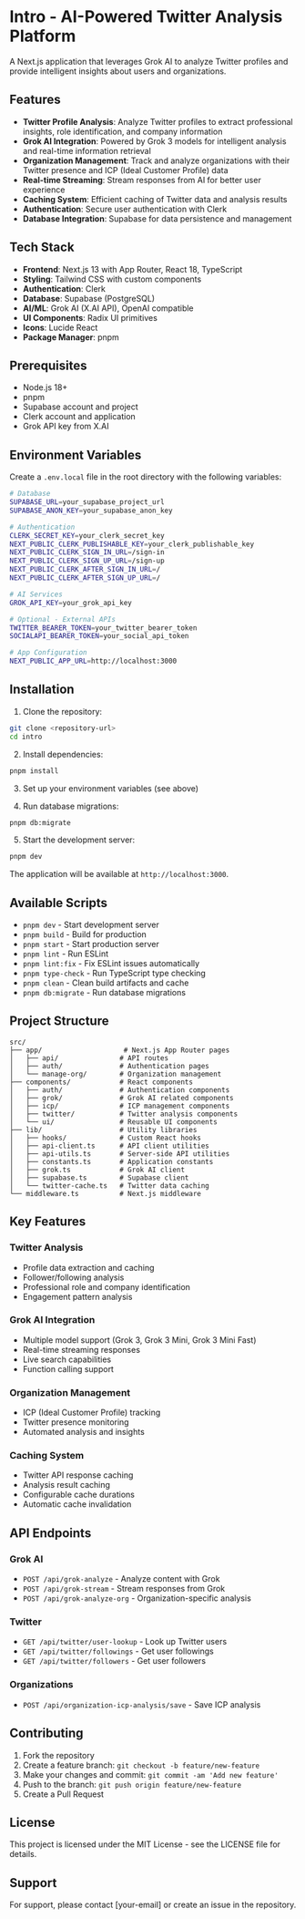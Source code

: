 # Intro - AI-Powered Twitter Analysis Platform

A Next.js application that leverages Grok AI to analyze Twitter profiles and provide intelligent insights about users and organizations.

## Features

- **Twitter Profile Analysis**: Analyze Twitter profiles to extract professional insights, role identification, and company information
- **Grok AI Integration**: Powered by Grok 3 models for intelligent analysis and real-time information retrieval
- **Organization Management**: Track and analyze organizations with their Twitter presence and ICP (Ideal Customer Profile) data
- **Real-time Streaming**: Stream responses from AI for better user experience
- **Caching System**: Efficient caching of Twitter data and analysis results
- **Authentication**: Secure user authentication with Clerk
- **Database Integration**: Supabase for data persistence and management

## Tech Stack

- **Frontend**: Next.js 13 with App Router, React 18, TypeScript
- **Styling**: Tailwind CSS with custom components
- **Authentication**: Clerk
- **Database**: Supabase (PostgreSQL)
- **AI/ML**: Grok AI (X.AI API), OpenAI compatible
- **UI Components**: Radix UI primitives
- **Icons**: Lucide React
- **Package Manager**: pnpm

## Prerequisites

- Node.js 18+ 
- pnpm
- Supabase account and project
- Clerk account and application
- Grok API key from X.AI

## Environment Variables

Create a `.env.local` file in the root directory with the following variables:

```bash
# Database
SUPABASE_URL=your_supabase_project_url
SUPABASE_ANON_KEY=your_supabase_anon_key

# Authentication
CLERK_SECRET_KEY=your_clerk_secret_key
NEXT_PUBLIC_CLERK_PUBLISHABLE_KEY=your_clerk_publishable_key
NEXT_PUBLIC_CLERK_SIGN_IN_URL=/sign-in
NEXT_PUBLIC_CLERK_SIGN_UP_URL=/sign-up
NEXT_PUBLIC_CLERK_AFTER_SIGN_IN_URL=/
NEXT_PUBLIC_CLERK_AFTER_SIGN_UP_URL=/

# AI Services
GROK_API_KEY=your_grok_api_key

# Optional - External APIs
TWITTER_BEARER_TOKEN=your_twitter_bearer_token
SOCIALAPI_BEARER_TOKEN=your_social_api_token

# App Configuration
NEXT_PUBLIC_APP_URL=http://localhost:3000
```

## Installation

1. Clone the repository:
```bash
git clone <repository-url>
cd intro
```

2. Install dependencies:
```bash
pnpm install
```

3. Set up your environment variables (see above)

4. Run database migrations:
```bash
pnpm db:migrate
```

5. Start the development server:
```bash
pnpm dev
```

The application will be available at `http://localhost:3000`.

## Available Scripts

- `pnpm dev` - Start development server
- `pnpm build` - Build for production
- `pnpm start` - Start production server
- `pnpm lint` - Run ESLint
- `pnpm lint:fix` - Fix ESLint issues automatically
- `pnpm type-check` - Run TypeScript type checking
- `pnpm clean` - Clean build artifacts and cache
- `pnpm db:migrate` - Run database migrations

## Project Structure

```
src/
├── app/                    # Next.js App Router pages
│   ├── api/               # API routes
│   ├── auth/              # Authentication pages
│   └── manage-org/        # Organization management
├── components/            # React components
│   ├── auth/              # Authentication components
│   ├── grok/              # Grok AI related components
│   ├── icp/               # ICP management components
│   ├── twitter/           # Twitter analysis components
│   └── ui/                # Reusable UI components
├── lib/                   # Utility libraries
│   ├── hooks/             # Custom React hooks
│   ├── api-client.ts      # API client utilities
│   ├── api-utils.ts       # Server-side API utilities
│   ├── constants.ts       # Application constants
│   ├── grok.ts            # Grok AI client
│   ├── supabase.ts        # Supabase client
│   └── twitter-cache.ts   # Twitter data caching
└── middleware.ts          # Next.js middleware
```

## Key Features

### Twitter Analysis
- Profile data extraction and caching
- Follower/following analysis
- Professional role and company identification
- Engagement pattern analysis

### Grok AI Integration
- Multiple model support (Grok 3, Grok 3 Mini, Grok 3 Mini Fast)
- Real-time streaming responses
- Live search capabilities
- Function calling support

### Organization Management
- ICP (Ideal Customer Profile) tracking
- Twitter presence monitoring
- Automated analysis and insights

### Caching System
- Twitter API response caching
- Analysis result caching
- Configurable cache durations
- Automatic cache invalidation

## API Endpoints

### Grok AI
- `POST /api/grok-analyze` - Analyze content with Grok
- `POST /api/grok-stream` - Stream responses from Grok
- `POST /api/grok-analyze-org` - Organization-specific analysis

### Twitter
- `GET /api/twitter/user-lookup` - Look up Twitter users
- `GET /api/twitter/followings` - Get user followings
- `GET /api/twitter/followers` - Get user followers

### Organizations
- `POST /api/organization-icp-analysis/save` - Save ICP analysis

## Contributing

1. Fork the repository
2. Create a feature branch: `git checkout -b feature/new-feature`
3. Make your changes and commit: `git commit -am 'Add new feature'`
4. Push to the branch: `git push origin feature/new-feature`
5. Create a Pull Request

## License

This project is licensed under the MIT License - see the LICENSE file for details.

## Support

For support, please contact [your-email] or create an issue in the repository.
